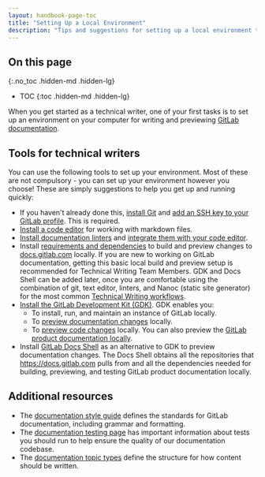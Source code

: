 ```yaml
---
layout: handbook-page-toc
title: "Setting Up a Local Environment"
description: "Tips and suggestions for setting up a local environment to write and preview GitLab product documentation."
---
```


## On this page
{:.no_toc .hidden-md .hidden-lg}

- TOC
{:toc .hidden-md .hidden-lg}

When you get started as a technical writer, one of your first tasks is to set up
an environment on your computer for writing and previewing [GitLab documentation](https://docs.gitlab.com/).

## Tools for technical writers

You can use the following tools to set up your environment. Most of
these are not compulsory - you can set up your environment however you choose!
These are simply suggestions to help you get up and running quickly:

- If you haven't already done this, [install Git](https://docs.gitlab.com/ee/topics/git/how_to_install_git/index.html)
  and [add an SSH key to your GitLab profile](https://docs.gitlab.com/ee/ssh/README.html#adding-an-ssh-key-to-your-gitlab-account).
  This is required.
- [Install a code editor](https://about.gitlab.com/handbook/markdown-guide/#markdown-editors)
  for working with markdown files.
- [Install documentation linters](https://docs.gitlab.com/ee/development/documentation/testing.html#install-linters) and
  [integrate them with your code editor](https://docs.gitlab.com/ee/development/documentation/testing.html#configure-editors).
- Install [requirements and dependencies](https://gitlab.com/gitlab-org/gitlab-docs#gitlab-documentation) to build and preview changes to [docs.gitlab.com](https://docs.gitlab.com/) locally. If you are new to working on GitLab documentation, getting this basic local build and preview setup is recommended for Technical Writing Team Members. GDK and Docs Shell can be added later, once you are comfortable using the combination of git, text editor, linters, and Nanoc (static site generator) for the most common [Technical Writing workflows](https://about.gitlab.com/handbook/engineering/ux/technical-writing/workflow/).
- [Install the GitLab Development Kit (GDK)](https://gitlab.com/gitlab-org/gitlab-development-kit/-/blob/main/doc/index.md). GDK enables you:
  - To install, run, and maintain an instance of GitLab locally.
  - To [preview documentation changes](https://gitlab.com/gitlab-org/gitlab-development-kit/-/blob/main/doc/howto/gitlab_docs.md) locally.
  - To [preview code changes](https://gitlab.com/gitlab-org/gitlab-development-kit/-/blob/main/doc/howto/preview_gitlab_changes.md) locally.
  You can also preview the [GitLab product documentation locally](https://gitlab.com/gitlab-org/gitlab-development-kit/-/blob/main/doc/howto/gitlab_docs.md).
- Install [GitLab Docs Shell](https://gitlab.com/gitlab-org/docs-shell) as an alternative to GDK to preview documentation changes.
  The Docs Shell obtains all the repositories that <https://docs.gitlab.com> pulls from and all the
  dependencies needed for building, previewing, and testing GitLab product documentation locally.

## Additional resources

- The [documentation style guide](https://docs.gitlab.com/ee/development/documentation/styleguide/)
  defines the standards for GitLab documentation, including grammar and formatting.
- The [documentation testing page](https://docs.gitlab.com/ee/development/documentation/testing.html)
  has important information about tests you should run to help ensure the quality of our documentation codebase.
- The [documentation topic types](https://docs.gitlab.com/ee/development/documentation/structure.html) define the structure for how content should be written.
